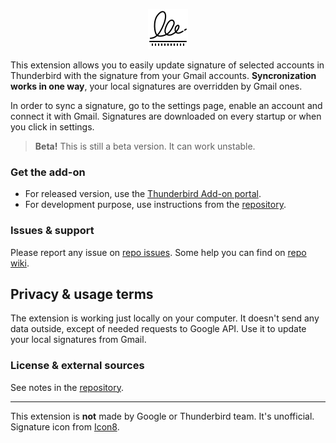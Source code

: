 <p align="center">
  <img src="https://raw.githubusercontent.com/kam193/thbrd-signature/master/signature-extension/_img/icons8-signature-64.png" />
</p>

This extension allows you to easily update signature of selected accounts
in Thunderbird with the signature from your Gmail accounts.
**Syncronization works in one way**, your local signatures are overridden by Gmail ones.

In order to sync a signature, go to the settings page, enable an account and
connect it with Gmail. Signatures are downloaded on every startup or when you
click in settings.

> **Beta!** This is still a beta version. It can work unstable.

### Get the add-on

- For released version, use the [Thunderbird Add-on portal](https://addons.thunderbird.net/en-US/thunderbird/addon/signature-sync-for-gmail/).
- For development purpose, use instructions from the [repository](https://github.com/kam193/thbrd-signature).

### Issues & support

Please report any issue on [repo issues](https://github.com/kam193/thbrd-signature/issues). Some help you can find on [repo wiki](https://github.com/kam193/thbrd-signature/wiki).

## Privacy & usage terms

The extension is working just locally on your computer. It doesn't send any data
outside, except of needed requests to Google API. Use it to update your local
signatures from Gmail.

### License & external sources

See notes in the [repository](https://github.com/kam193/thbrd-signature).

---

This extension is **not** made by Google or Thunderbird team. It's unofficial. Signature icon from [Icon8](https://icons8.com).
